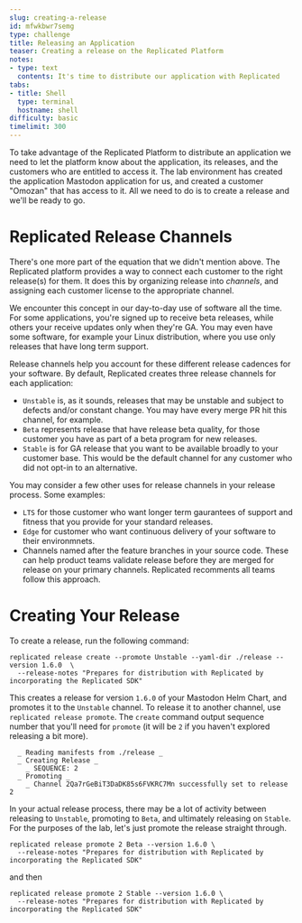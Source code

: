 ```yaml
---
slug: creating-a-release
id: mfwkbwr7semg
type: challenge
title: Releasing an Application
teaser: Creating a release on the Replicated Platform
notes:
- type: text
  contents: It's time to distribute our application with Replicated
tabs:
- title: Shell
  type: terminal
  hostname: shell
difficulty: basic
timelimit: 300
---
```


To take advantage of the Replicated Platform to distribute
an application we need to let the platform know about the
application, its releases, and the customers who are entitled
to access it. The lab environment has created the application
Mastodon application for us, and created a customer "Omozan"
that has access to it. All we need to do is to create a
release and we'll be ready to go.

Replicated Release Channels
===========================

There's one more part of the equation that we didn't mention
above. The Replicated platform provides a way to connect
each customer to the right release(s) for them. It does this
by organizing release into _channels_, and assigning each
customer license to the appropriate channel.

We encounter this concept in our day-to-day use of software
all the time. For some applications, you're signed up to
receive beta releases, while others your receive updates only
when they're GA. You may even have some software, for example
your Linux distribution, where you use only releases that
have long term support.

Release channels help you account for these different release
cadences for your software. By default, Replicated creates
three release channels for each application:

* `Unstable` is, as it sounds, releases that may be unstable
   and subject to defects and/or constant change. You may have
   every merge PR hit this channel, for example.
* `Beta` represents release that have release beta quality, for
  those customer you have as part of a beta program for new
  releases.
* `Stable` is for GA release that you want to be available
  broadly to your customer base. This would be the default
  channel for any customer who did not opt-in to an alternative.

You may consider a few other uses for release channels in your
release process. Some examples:

* `LTS` for those customer who want longer term gaurantees
  of support and fitness that you provide for your standard
  releases.
* `Edge` for customer who want continuous delivery of your
   software to their environmnets.
* Channels named after the feature branches in your source
  code. These can help product teams validate release before
  they are merged for release on your primary channels.
  Replicated recomments all teams follow this approach.

Creating Your Release
=====================

To create a release, run the following command:

```
replicated release create --promote Unstable --yaml-dir ./release --version 1.6.0  \
  --release-notes "Prepares for distribution with Replicated by incorporating the Replicated SDK"
```

This creates a release for version `1.6.0` of your Mastodon Helm
Chart, and promotes it to the `Unstable` channel. To release it
to another channel, use `replicated release promote`. The `create`
command output sequence number that you'll need for `promote` (it
will be `2` if you haven't explored releasing a bit more).

```
  _ Reading manifests from ./release _
  _ Creating Release _
    _ SEQUENCE: 2
  _ Promoting _
    _ Channel 2Qa7rGeBiT3DaDK85s6FVKRC7Mn successfully set to release 2
```

In your actual release process, there may be a lot of activity
between releasing to `Unstable`, promoting to `Beta`, and
ultimately releasing on `Stable`. For the purposes of the lab,
let's just promote the release straight through.

```
replicated release promote 2 Beta --version 1.6.0 \
  --release-notes "Prepares for distribution with Replicated by incorporating the Replicated SDK"
```

and then

```
replicated release promote 2 Stable --version 1.6.0 \
  --release-notes "Prepares for distribution with Replicated by incorporating the Replicated SDK"
```

